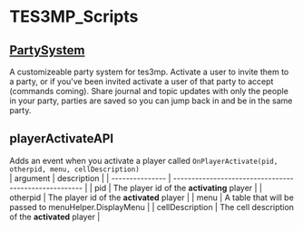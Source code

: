 # TES3MP_Scripts

## [PartySystem](/PartySystem)
A customizeable party system for tes3mp. Activate a user to invite them to a party, or if you've been invited activate a user of that party to accept (commands coming). Share journal and topic updates with only the people in your party, parties are saved so you can jump back in and be in the same party.

## playerActivateAPI
Adds an event when you activate a player called `OnPlayerActivate(pid, otherpid, menu, cellDescription)`  
| argument        | description                                           |
| --------------- | ----------------------------------------------------- |
| pid             | The player id of the **activating** player            |
| otherpid        | The player id of the **activated** player             |
| menu            | A table that will be passed to menuHelper.DisplayMenu |
| cellDescription | The cell description of the **activated** player      |

